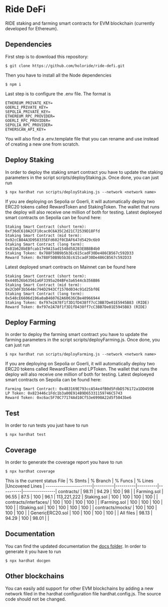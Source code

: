 # Ride DeFi
RIDE staking and farming smart contracts for EVM blockchain (currently developed for Ethereum).

## Dependencies
First step is to download this repository:
```
$ git clone https://github.com/holoride/ride-defi.git
```
Then you have to install all the Node dependencies
```
$ npm i
```
Last step is to configure the .env file. The format is
```
ETHEREUM_PRIVATE_KEY=
GOERLI_PRIVATE_KEY=
SEPOLIA_PRIVATE_KEY=
ETHEREUM_RPC_PROVIDER=
GOERLI_RPC_PROVIDER=
SEPOLIA_RPC_PROVIDER=
ETHERSCAN_API_KEY=
```
You will also find a .env.template file that you can rename and use instead of creating a new one from scratch.

## Deploy Staking
In order to deploy the staking smart contract you have to update the staking parameters in the script scripts/deployStaking.js. 
Once done, you can just run
```
$ npx hardhat run scripts/deployStaking.js --network <network name>
```
If you are deploying on Sepolia or Goerli, it will automatically deploy two ERC20 tokens called RewardToken and StakingToken. The wallet that runs the deploy will also receive one million of both for testing.
Latest deploeyed smart contracts on Sepolia can be found here:
```
Staking Smart Contract (short term): 0xf36dC610A2CF10cac0C6A35C2d21C72539D18Ffd
Staking Smart Contract (mid term): 0x92cCB84A3D958335EFd602f0CDAF647d5429c6b9
Staking Smart Contract (long term): 0x81b628bEBfcab17e9A15ad1548d58283E8B8B4b0
Staking Token: 0x788F50B9b5b3Ec615cadF30De486CB567c592D33
Reward Token: 0x788F50B9b5b3Ec615cadF30De486CB567c592D33
```

Latest deployed smart contracts on Mainnet can be found here
```
Staking Smart Contract (short term): 0x440526b63561a6F3395a204BFe3a6544cb356B86
Staking Smart Contract (mid term): 0x2Cb0F3b5648c794D2943Cf1570d034c91d25bf0E
Staking Smart Contract (long term): 0x548cE6606d196a0aB460762A60636CBe40966944
Staking Token: 0xf97e2A78f1f3D1fD438ff7cC3BB7De01E5945B83 (RIDE)
Reward Token: 0xf97e2A78f1f3D1fD438ff7cC3BB7De01E5945B83 (RIDE)
```

## Deploy Farming
In order to deploy the farming smart contract you have to update the farming parameters in the script scripts/deployFarming.js. 
Once done, you can just run
```
$ npx hardhat run scripts/deployFarming.js --network <network name>
```
If you are deploying on Sepolia or Goerli, it will automatically deploy two ERC20 tokens called RewardToken and LPToken. The wallet that runs the deploy will also receive one million of both for testing.
Latest deploeyed smart contracts on Sepolia can be found here:
```
Farming Smart Contract: 0x483169E793ccA54e4fB0d5FdbD576172a1DD4598
LP Token: 0x823446c1Fdc1b3a00E914B9D65331159746C5743
Reward Token: 0xc6ac5F70C77174Ad10Cf53e6990A22d5f5043be6
```

## Test
In order to run tests you just have to run
```
$ npx hardhat test
```

## Coverage
In order to generate the coverage report you have to run
```
$ npx hardhat coverage
```

This is the current status
File                   |  % Stmts | % Branch |  % Funcs |  % Lines |Uncovered Lines |
-----------------------|----------|----------|----------|----------|----------------|
 contracts/            |    98.11 |    94.29 |      100 |       98 |                |
  Farming.sol          |    96.55 |     87.5 |      100 |     96.1 |    113,221,222 |
  Staking.sol          |      100 |      100 |      100 |      100 |                |
 contracts/interfaces/ |      100 |      100 |      100 |      100 |                |
  IFarming.sol         |      100 |      100 |      100 |      100 |                |
  IStaking.sol         |      100 |      100 |      100 |      100 |                |
 contracts/mocks/      |      100 |      100 |      100 |      100 |                |
  GenericERC20.sol     |      100 |      100 |      100 |      100 |                |
All files              |    98.13 |    94.29 |      100 |    98.01 |                |

## Documentation
You can find the updated documentation the [docs folder](./docs/). In order to generate it you have to run
```
$ npx hardhat docgen
```

## Other blockchains
You can easily add support for other EVM blockchains by adding a new network filed in the hardhat configuration file hardhat.config.js. The source code should not be changed.